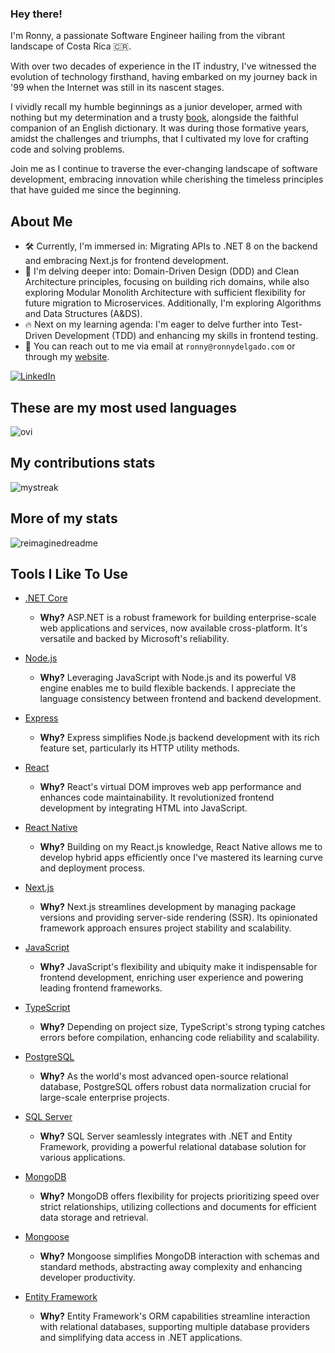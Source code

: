 ### Hey there!

I'm Ronny, a passionate Software Engineer hailing from the vibrant landscape of Costa Rica 🇨🇷.

With over two decades of experience in the IT industry, I've witnessed the evolution of technology firsthand, having embarked on my journey back in '99 when the Internet was still in its nascent stages.

I vividly recall my humble beginnings as a junior developer, armed with nothing but my determination and a trusty [book](https://www.amazon.com/Microsoft-Visual-Basic-6-0-Programmers/dp/1572318635), alongside the faithful companion of an English dictionary. It was during those formative years, amidst the challenges and triumphs, that I cultivated my love for crafting code and solving problems.

Join me as I continue to traverse the ever-changing landscape of software development, embracing innovation while cherishing the timeless principles that have guided me since the beginning.

## About Me

- 🛠️ Currently, I'm immersed in: Migrating APIs to .NET 8 on the backend and embracing Next.js for frontend development.
- 🌳 I'm delving deeper into: Domain-Driven Design (DDD) and Clean Architecture principles, focusing on building rich domains, while also exploring Modular Monolith Architecture with sufficient flexibility for future migration to Microservices. Additionally, I'm exploring Algorithms and Data Structures (A&DS).
- 🔥 Next on my learning agenda: I'm eager to delve further into Test-Driven Development (TDD) and enhancing my skills in frontend testing.
- 📮 You can reach out to me via email at `ronny@ronnydelgado.com` or through my [website](https://www.ronnydelgado.com).

<a href="https://www.linkedin.com/in/ronnydelgado/" target="_blank"><img src="https://img.shields.io/badge/LinkedIn-%230077B5.svg?&style=flat-square&logo=linkedin&logoColor=white" alt="LinkedIn"></a>

## These are my most used languages
 <img src="https://github-readme-stats.vercel.app/api/top-langs?username=ronnythedev&show_icons=true&locale=en&layout=compact&theme=chartreuse-dark" alt="ovi" />

## My contributions stats
 <img src="https://github-readme-streak-stats.herokuapp.com/?user=ronnythedev&theme=tokyonight" alt="mystreak"/>

## More of my stats
 <img src="https://myreadme.vercel.app/api/embed/ronnythedev?panels=userstatistics,toplanguages,commitgraph" alt="reimaginedreadme" />
 
## Tools I Like To Use

- [.NET Core](https://dotnet.microsoft.com/en-us/apps/aspnet)
  - **Why?** ASP.NET is a robust framework for building enterprise-scale web applications and services, now available cross-platform. It's versatile and backed by Microsoft's reliability.

- [Node.js](https://nodejs.org/en/)
  - **Why?** Leveraging JavaScript with Node.js and its powerful V8 engine enables me to build flexible backends. I appreciate the language consistency between frontend and backend development.

- [Express](https://expressjs.com/)
  - **Why?** Express simplifies Node.js backend development with its rich feature set, particularly its HTTP utility methods.

- [React](https://reactjs.org)
  - **Why?** React's virtual DOM improves web app performance and enhances code maintainability. It revolutionized frontend development by integrating HTML into JavaScript.

- [React Native](https://reactnative.dev/)
  - **Why?** Building on my React.js knowledge, React Native allows me to develop hybrid apps efficiently once I've mastered its learning curve and deployment process.

- [Next.js](https://nextjs.org/)
  - **Why?** Next.js streamlines development by managing package versions and providing server-side rendering (SSR). Its opinionated framework approach ensures project stability and scalability.

- [JavaScript](https://www.javascript.com/)
  - **Why?** JavaScript's flexibility and ubiquity make it indispensable for frontend development, enriching user experience and powering leading frontend frameworks.

- [TypeScript](https://www.typescriptlang.org/)
  - **Why?** Depending on project size, TypeScript's strong typing catches errors before compilation, enhancing code reliability and scalability.

- [PostgreSQL](https://www.postgresql.org)
  - **Why?** As the world's most advanced open-source relational database, PostgreSQL offers robust data normalization crucial for large-scale enterprise projects.

- [SQL Server](https://www.microsoft.com/sql-server)
  - **Why?** SQL Server seamlessly integrates with .NET and Entity Framework, providing a powerful relational database solution for various applications.

- [MongoDB](https://www.mongodb.com/)
  - **Why?** MongoDB offers flexibility for projects prioritizing speed over strict relationships, utilizing collections and documents for efficient data storage and retrieval.

- [Mongoose](https://mongoosejs.com/)
  - **Why?** Mongoose simplifies MongoDB interaction with schemas and standard methods, abstracting away complexity and enhancing developer productivity.

- [Entity Framework](https://msdn.microsoft.com/en-us/data/ef.aspx)
  - **Why?** Entity Framework's ORM capabilities streamline interaction with relational databases, supporting multiple database providers and simplifying data access in .NET applications.

  
